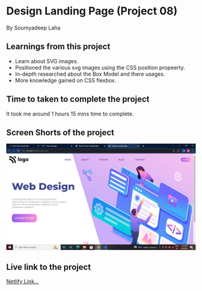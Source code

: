 # Design Landing Page (Project 08)

By Soumyadeep Laha

## Learnings from this project

- Learn about SVG images.
- Positioned the various svg images using the CSS position propeerty.
- In-depth researched about the Box Model and there usages. 
- More knowledge gained on CSS flexbox.

## Time to taken to complete the project

It took me around 1 hours 15 mins time to complete.

## Screen Shorts of the project

![screen](./images/Screen.jpg)

## Live link to the project

[Netlify Link...](https://design-landing-page-proj08.netlify.app/)

